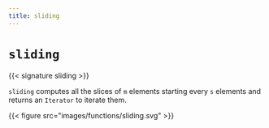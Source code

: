 ```yaml
---
title: sliding
---
```


# `sliding`

{{< signature sliding >}}

`sliding` computes all the slices of `m` elements starting every `s` elements and returns an `Iterator` to iterate them.

{{< figure src="images/functions/sliding.svg" >}}
